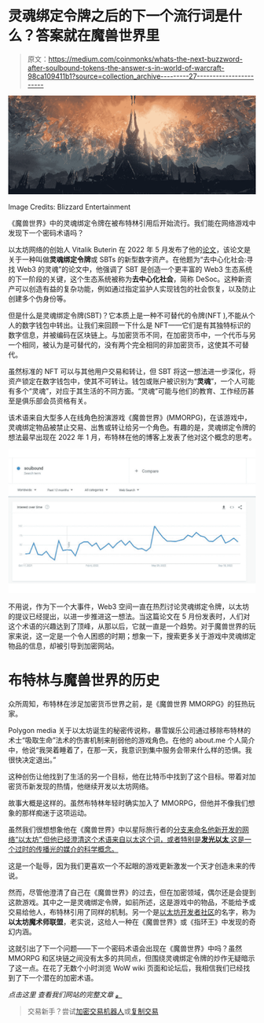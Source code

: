 # 灵魂绑定令牌之后的下一个流行词是什么？答案就在魔兽世界里

> 原文：<https://medium.com/coinmonks/whats-the-next-buzzword-after-soulbound-tokens-the-answer-s-in-world-of-warcraft-98ca109411b1?source=collection_archive---------27----------------------->

![](img/a04e604019b5b20314e2d49eb08da7ac.png)

Image Credits: Blizzard Entertainment

《魔兽世界》中的灵魂绑定令牌在被布特林引用后开始流行。我们能在网络游戏中发现下一个密码术语吗？

以太坊网络的创始人 Vitalik Buterin 在 2022 年 5 月发布了他的[论文](https://papers.ssrn.com/sol3/papers.cfm?abstract_id=4105763)，该论文是关于一种叫做**灵魂绑定令牌**或 SBTs 的新型数字资产。在他题为“去中心化社会:寻找 Web3 的灵魂”的论文中，他强调了 SBT 是创造一个更丰富的 Web3 生态系统的下一阶段的关键，这个生态系统被称为**去中心化社会**，简称 DeSoc。这种新资产可以创造有益的复杂功能，例如通过指定监护人实现钱包的社会恢复，以及防止创建多个伪身份等。

但是什么是灵魂绑定令牌(SBT)？它本质上是一种不可替代的令牌(NFT ),不能从个人的数字钱包中转出。让我们来回顾一下什么是 NFT——它们是有其独特标识的数字信息，并被编码在区块链上。与加密货币不同，在加密货币中，一个代币与另一个相同，被认为是可替代的，没有两个完全相同的非加密货币，这使其不可替代。

虽然标准的 NFT 可以与其他用户交易和转让，但 SBT 将这一想法进一步深化，将资产锁定在数字钱包中，使其不可转让。钱包或账户被识别为“**灵魂**”，一个人可能有多个“灵魂”，对应于其生活的不同方面。“灵魂”可能与他们的教育、工作经历甚至是俱乐部会员资格有关。

该术语来自大型多人在线角色扮演游戏《魔兽世界》(MMORPG)，在该游戏中，灵魂绑定物品被禁止交易、出售或转让给另一个角色。有趣的是，灵魂绑定令牌的想法最早出现在 2022 年 1 月，布特林在他的博客上发表了他对这个概念的思考。

![](img/c9bb17524be60ecddeee820ed775f27d.png)

不用说，作为下一个大事件，Web3 空间一直在热烈讨论灵魂绑定令牌，以太坊的提议已经提出，以进一步推进这一想法。当这篇论文在 5 月份发表时，人们对这个术语的兴趣达到了顶峰，从那以后，它就一直是一个趋势。对于魔兽世界的玩家来说，这一定是一个令人困惑的时期；想象一下，搜索更多关于游戏中灵魂绑定物品的信息，却被引导到加密网站。

# 布特林与魔兽世界的历史

众所周知，布特林在涉足加密货币世界之前，是《魔兽世界 MMORPG》的狂热玩家。

Polygon media 关于以太坊诞生的秘密传说称，暴雪娱乐公司通过移除布特林的术士“吸取生命”法术的伤害机制来削弱他的游戏角色。在他的 about.me 个人简介中，他说“我哭着睡着了，在那一天，我意识到集中服务会带来什么样的恐惧。我很快决定退出。”

这种创伤让他找到了生活的另一个目标，他在比特币中找到了这个目标。带着对加密货币新发现的热情，他继续开发以太坊网络。

故事大概是这样的。虽然布特林年轻时确实加入了 MMORPG，但他并不像我们想象的那样痴迷于这项运动。

虽然我们很想想象他在《魔兽世界》中以星际旅行者的[分支来命名他新开发的网络“以太坊”,但他已经澄清这个术语来自以太这个词，或者特别是**发光以太**,这是一个过时的传播光的媒介的科学概念。](https://wowpedia.fandom.com/wiki/Ethereum)

这是一个耻辱，因为我们更喜欢一个不起眼的游戏更新激发一个天才创造未来的传说。

然而，尽管他澄清了自己在《魔兽世界》的过去，但在加密领域，偶尔还是会提到这款游戏。其中之一是灵魂绑定令牌，如前所述，这是游戏中的物品，不能给予或交易给他人，布特林引用了同样的机制。另一个是[以太坊开发者社区](https://ethereum-magicians.org/)的名字，称为**以太坊魔术师联盟**，老实说，这给人一种在《魔兽世界》或《指环王》中发现的奇幻内涵。

这就引出了下一个问题——下一个密码术语会出现在《魔兽世界》中吗？虽然 MMORPG 和区块链之间没有太多的共同点，但围绕灵魂绑定令牌的炒作无疑暗示了这一点。在花了无数个小时浏览 WoW wiki 页面和论坛后，我相信我们已经找到了下一个潜在的加密术语。

*点击这里* *查看我们网站的完整文章* [***。***](https://coinpasar.sg/whats-the-next-buzzword-after-soulbound-tokens-the-answers-in-world-of-warcraft/?utm_medium=organic&utm_source=Medium&utm_campaign=content)

> 交易新手？尝试[加密交易机器人](/coinmonks/crypto-trading-bot-c2ffce8acb2a)或[复制交易](/coinmonks/top-10-crypto-copy-trading-platforms-for-beginners-d0c37c7d698c)